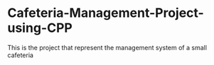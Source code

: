 <h1>Cafeteria-Management-Project-using-CPP</h1>

This is the project that represent the management system of a small cafeteria
